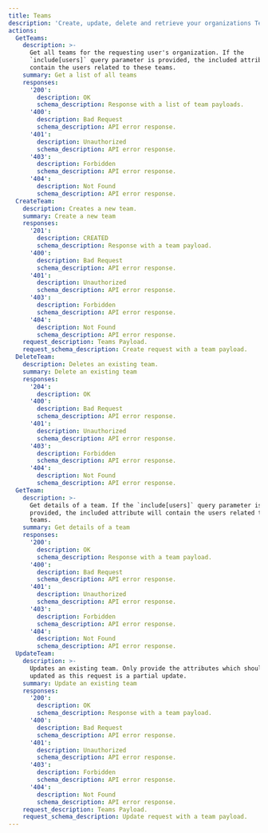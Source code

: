 ```yaml
---
title: Teams
description: 'Create, update, delete and retrieve your organizations Teams.'
actions:
  GetTeams:
    description: >-
      Get all teams for the requesting user's organization. If the
      `include[users]` query parameter is provided, the included attribute will
      contain the users related to these teams.
    summary: Get a list of all teams
    responses:
      '200':
        description: OK
        schema_description: Response with a list of team payloads.
      '400':
        description: Bad Request
        schema_description: API error response.
      '401':
        description: Unauthorized
        schema_description: API error response.
      '403':
        description: Forbidden
        schema_description: API error response.
      '404':
        description: Not Found
        schema_description: API error response.
  CreateTeam:
    description: Creates a new team.
    summary: Create a new team
    responses:
      '201':
        description: CREATED
        schema_description: Response with a team payload.
      '400':
        description: Bad Request
        schema_description: API error response.
      '401':
        description: Unauthorized
        schema_description: API error response.
      '403':
        description: Forbidden
        schema_description: API error response.
      '404':
        description: Not Found
        schema_description: API error response.
    request_description: Teams Payload.
    request_schema_description: Create request with a team payload.
  DeleteTeam:
    description: Deletes an existing team.
    summary: Delete an existing team
    responses:
      '204':
        description: OK
      '400':
        description: Bad Request
        schema_description: API error response.
      '401':
        description: Unauthorized
        schema_description: API error response.
      '403':
        description: Forbidden
        schema_description: API error response.
      '404':
        description: Not Found
        schema_description: API error response.
  GetTeam:
    description: >-
      Get details of a team. If the `include[users]` query parameter is
      provided, the included attribute will contain the users related to these
      teams.
    summary: Get details of a team
    responses:
      '200':
        description: OK
        schema_description: Response with a team payload.
      '400':
        description: Bad Request
        schema_description: API error response.
      '401':
        description: Unauthorized
        schema_description: API error response.
      '403':
        description: Forbidden
        schema_description: API error response.
      '404':
        description: Not Found
        schema_description: API error response.
  UpdateTeam:
    description: >-
      Updates an existing team. Only provide the attributes which should be
      updated as this request is a partial update.
    summary: Update an existing team
    responses:
      '200':
        description: OK
        schema_description: Response with a team payload.
      '400':
        description: Bad Request
        schema_description: API error response.
      '401':
        description: Unauthorized
        schema_description: API error response.
      '403':
        description: Forbidden
        schema_description: API error response.
      '404':
        description: Not Found
        schema_description: API error response.
    request_description: Teams Payload.
    request_schema_description: Update request with a team payload.
---
```

